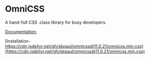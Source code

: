# OmniCSS
A hand-full CSS .class library for busy developers.

[Documentation:](https://skpaul.github.io/omnicss/)

[Installation- https://cdn.jsdelivr.net/gh/skpaul/omnicss@11.0.21/omnicss.min.css](https://cdn.jsdelivr.net/gh/skpaul/omnicss@11.0.21/omnicss.min.css)
